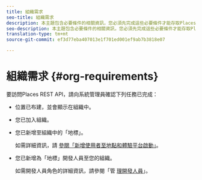 ```yaml
---
title: 組織需求
seo-title: 組織需求
description: 本主題包含必要條件的相關資訊，您必須先完成這些必要條件才能存取Places REST API。
seo-description: 本主題包含必要條件的相關資訊，您必須先完成這些必要條件才能存取Places REST API。
translation-type: tm+mt
source-git-commit: ef3d77eba407013e1f701ed001ef9ab7b3818e07

---
```



# 組織需求 {#org-requirements}

要訪問Places REST API，請向系統管理員確認下列任務已完成：

* 位置已布建，並會顯示在組織中。
* 您已加入組織。
* 您已新增至組織中的「地標」。

   如需詳細資訊，請 [參閱「新增使用者至地點和體驗平台啟動」](/help/adding-a-user-to-places.md)。

* 您已新增為「地標」開發人員至您的組織。

   如需開發人員角色的詳細資訊，請參閱「管 [理開發人員](https://helpx.adobe.com/enterprise/using/manage-developers.html)」。
